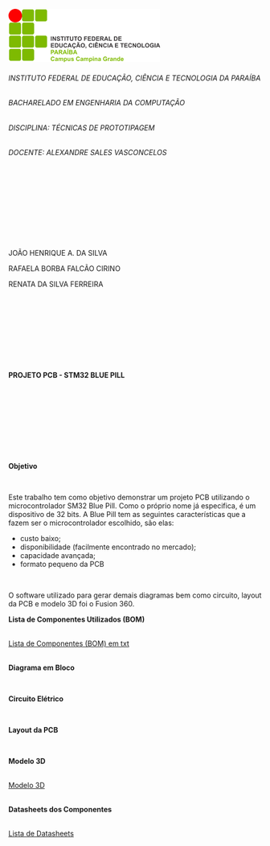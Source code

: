![logo IFPB](https://github.com/rafaelacirino/prototipagem/blob/main/logo_campus.png)<br>
<h6>INSTITUTO FEDERAL DE EDUCAÇÃO, CIÊNCIA E TECNOLOGIA DA PARAÍBA</h6>
<h6>BACHARELADO EM ENGENHARIA DA COMPUTAÇÃO</h6>
<h6>DISCIPLINA: TÉCNICAS DE PROTOTIPAGEM</h6>
<h6>DOCENTE: ALEXANDRE SALES VASCONCELOS</h6>
<br>
<br>
<br>
<br>
<br>
<br>
<br>
<br>
<p>JOÃO HENRIQUE A. DA SILVA</p>
<p>RAFAELA BORBA FALCÃO CIRINO</p>
<p>RENATA DA SILVA FERREIRA</p>
<br>
<br>
<br>
<br>
<br>
<br>
<br>
<br>
<p><b>PROJETO PCB - STM32 BLUE PILL</b></p>
<br>
<br>
<br>
<br>
<br>
<br>
<br>
<br>
<p><b>Objetivo</b></p>
<br>
<p>Este trabalho tem como objetivo demonstrar um projeto PCB utilizando o microcontrolador SM32 Blue Pill. Como o próprio nome já especifica, é um dispositivo de 32 bits. A Blue Pill tem as seguintes características que a fazem ser o microcontrolador escolhido, são elas:</p>
<ul>
  <li>custo baixo;</li>
  <li>disponibilidade (facilmente encontrado no mercado);</li>
  <li>capacidade avançada;</li>
  <li>formato pequeno da PCB</li>
</ul>
<br>
<p>O software utilizado para gerar demais diagramas bem como circuito, layout da PCB e modelo 3D foi o Fusion 360.</p>
<p><b>Lista de Componentes Utilizados (BOM)</b></p>
<br>
<a href="https://github.com/rafaelacirino/prototipagem/blob/main/3D.jpeg">Lista de Componentes (BOM) em txt</a>
<br>
<br>
<p><b>Diagrama em Bloco</b></p>
<br>
<p><b>Circuito Elétrico</b></p>
<br>
<p><b>Layout da PCB</b></p>
<br>
<p><b>Modelo 3D</b></p>
<br>
<a href="https://github.com/rafaelacirino/prototipagem/blob/main/3D.jpeg">Modelo 3D</a>
<br>
<br>
<p><b>Datasheets dos Componentes</b></p>
<br>
<a href="https://github.com/rafaelacirino/prototipagem/tree/main/Datasheets">Lista de Datasheets</a>
